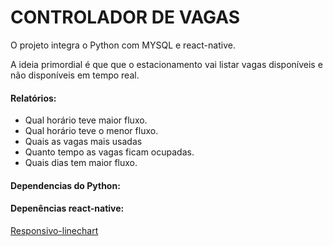 # CONTROLADOR DE VAGAS

O projeto integra o Python com MYSQL e react-native.

A ideia primordial é que que o estacionamento vai listar vagas disponíveis e não disponíveis em tempo real.

#### Relatórios:
 - Qual horário teve maior fluxo.
 - Qual horário teve o menor fluxo.
 - Quais as vagas mais usadas
 - Quanto tempo as vagas ficam ocupadas.
 - Quais dias tem maior fluxo. 


#### Dependencias do Python:


#### Depenências react-native:
[Responsivo-linechart](https://github.com/xanderdeseyn/react-native-responsive-linechart)

